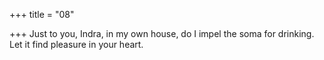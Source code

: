 +++
title = "08"

+++
Just to you, Indra, in my own house, do I impel the soma for drinking. Let it find pleasure in your heart.